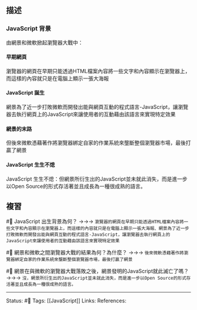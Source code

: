 
## 描述
### JavaScript 背景
由網景和微軟掀起瀏覽器大戰中：

####  早期網頁
瀏覽器的網頁在早期只能透過HTML檔案內容將一些文字和內容顯示在瀏覽器上，而這樣的內容就只是在電腦上顯示一張大海報

#### JavaScript 誕生
網景為了近一步打敗微軟而開發出能與網頁互動的程式語言-JavaScript，讓瀏覽器去執行網頁上的JavaScript來讓使用者的互動藉由該語言來實現特定效果

#### 網景的末路
但後來微軟憑藉著作將瀏覽器綁定自家的作業系統來壟斷整個瀏覽器市場，最後打贏了網景

#### JavaScript 生生不熄
 JavaScript 生生不熄：但網景所衍生出的JavaScript並未就此消失，而是進一步以Open Source的形式存活著並且成長為一種很成熟的語言。

## 複習
#🧠 JavaScript 出生背景為何？ ->->-> `瀏覽器的網頁在早期只能透過HTML檔案內容將一些文字和內容顯示在瀏覽器上，而這樣的內容就只是在電腦上顯示一張大海報、網景為了近一步打敗微軟而開發出能與網頁互動的程式語言-JavaScript，讓瀏覽器去執行網頁上的JavaScript來讓使用者的互動藉由該語言來實現特定效果`
<!--SR:!2022-07-21,20,250-->

#🧠 網景和微軟之間瀏覽器大戰的結果為何？為什麼？ ->->-> `後來微軟憑藉著作將瀏覽器綁定自家的作業系統來壟斷整個瀏覽器市場，最後打贏了網景`
<!--SR:!2022-07-03,9,250-->


#🧠 網景在與微軟的瀏覽器大戰落敗之後，網景發明的JavaScript就此滅亡了嗎？ ->->-> `沒，網景所衍生出的JavaScript並未就此消失，而是進一步以Open Source的形式存活著並且成長為一種很成熟的語言。`
<!--SR:!2022-07-02,8,250-->


---
Status: #🌱 
Tags:
[[JavaScript]]
Links:
References: